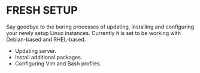 # FRESH SETUP
Say goodbye to the boring processes of updating, installing and configuring your newly setup Linux instances.
Currently it is set to be working with Debian-based and RHEL-based.

- Updating server.
- Install additional packages.
- Configuring Vim and Bash profiles.
